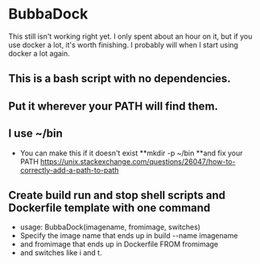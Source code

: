 # BubbaDock
This still isn't working right yet.  I only spent about an hour on it, but if you use docker a lot, it's worth finishing.  I probably will when I start using docker a lot again.
## This is a bash script with no dependencies.
## Put it wherever your PATH will find them.
## I use ~/bin
* You can make this if it doesn't exist 
**mkdir -p ~/bin
**and fix your PATH  https://unix.stackexchange.com/questions/26047/how-to-correctly-add-a-path-to-path

## Create build run and stop shell scripts and Dockerfile template with one command

* usage: BubbaDock(imagename, fromimage, switches)
* Specify the image name that ends up in build --name imagename 
* and fromimage that ends up in Dockerfile FROM fromimage
* and switches like i and t.   

